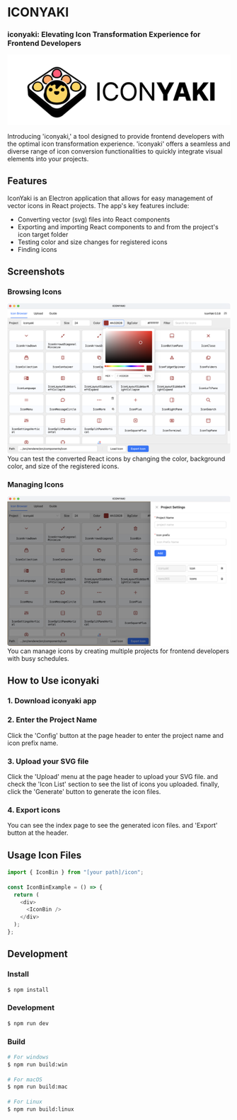 # ICONYAKI

### iconyaki: Elevating Icon Transformation Experience for Frontend Developers

![iconyaki.png](resources%2Ficonyaki.png)

Introducing 'iconyaki,' a tool designed to provide frontend developers with the optimal icon transformation experience. 'iconyaki' offers a seamless and diverse range of icon conversion functionalities to quickly integrate visual elements into your projects.


## Features
IconYaki is an Electron application that allows for easy management of vector icons in React projects.
The app's key features include:
- Converting vector (svg) files into React components
- Exporting and importing React components to and from the project's icon target folder
- Testing color and size changes for registered icons
- Finding icons

## Screenshots
### Browsing Icons
![iconyaki-browsing.png](resources%2Ficonyaki-browsing.png)
You can test the converted React icons by changing the color, background color, and size of the registered icons.


### Managing Icons
![iconyaki-project-setting.png](resources%2Ficonyaki-project-setting.png)
You can manage icons by creating multiple projects for frontend developers with busy schedules.

## How to Use iconyaki

### 1. Download iconyaki app


### 2. Enter the Project Name

Click the 'Config' button at the page header to enter the project name and icon prefix name.

### 3. Upload your SVG file

Click the 'Upload' menu at the page header to upload your SVG file.
and check the 'Icon List' section to see the list of icons you uploaded.
finally, click the 'Generate' button to generate the icon files.

### 4. Export icons

You can see the index page to see the generated icon files.
and 'Export' button at the header.

## Usage Icon Files

```typescript
import { IconBin } from "[your path]/icon";

const IconBinExample = () => {
  return (
    <div>
      <IconBin />
    </div>
  );
};
```


## Development

### Install

```bash
$ npm install
```

### Development

```bash
$ npm run dev
```

### Build

```bash
# For windows
$ npm run build:win

# For macOS
$ npm run build:mac

# For Linux
$ npm run build:linux
```

